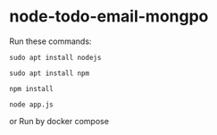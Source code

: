 # node-todo-email-mongpo

Run these commands:


`sudo apt install nodejs`


`sudo apt install npm`


`npm install`

`node app.js`

or Run by docker compose

